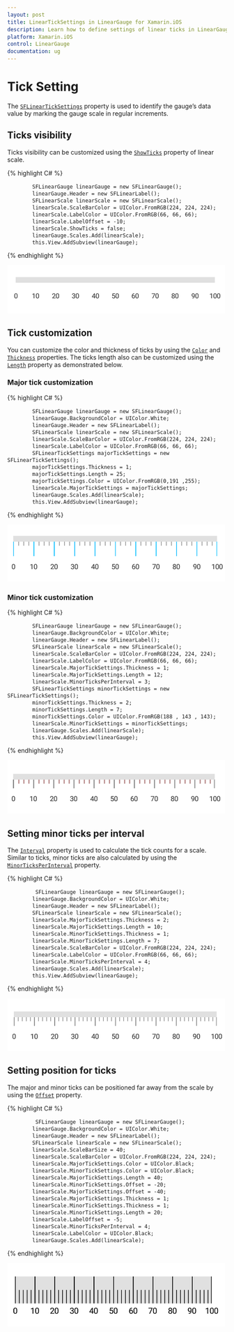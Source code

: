 ```yaml
---
layout: post
title: LinearTickSettings in LinearGauge for Xamarin.iOS
description: Learn how to define settings of linear ticks in LinearGauge
platform: Xamarin.iOS
control: LinearGauge
documentation: ug
---
```


# Tick Setting 

The [`SFLinearTickSettings`](https://help.syncfusion.com/cr/xamarin-ios/Syncfusion.SfGauge.iOS.SFLinearTickSettings.html) property is used to identify the gauge’s data value by marking the gauge scale in regular increments.

## Ticks visibility

Ticks visibility can be customized using the [`ShowTicks`](https://help.syncfusion.com/cr/xamarin-ios/Syncfusion.SfGauge.iOS.SFLinearScale.html#Syncfusion_SfGauge_iOS_SFLinearScale_ShowTicks) property of linear scale.

{% highlight C# %}

            SFLinearGauge linearGauge = new SFLinearGauge();
            linearGauge.Header = new SFLinearLabel();
            SFLinearScale linearScale = new SFLinearScale();
            linearScale.ScaleBarColor = UIColor.FromRGB(224, 224, 224);
            linearScale.LabelColor = UIColor.FromRGB(66, 66, 66);
            linearScale.LabelOffset = -10;
            linearScale.ShowTicks = false;
            linearGauge.Scales.Add(linearScale);
            this.View.AddSubview(linearGauge);
			
{% endhighlight %}

![](tick-setting_images/tick-setting1.png)

## Tick customization

You can customize the color and thickness of ticks by using the [`Color`](https://help.syncfusion.com/cr/xamarin-ios/Syncfusion.SfGauge.iOS.SFLinearTickSettings.html#Syncfusion_SfGauge_iOS_SFLinearTickSettings_Color) and [`Thickness`](https://help.syncfusion.com/cr/xamarin-ios/Syncfusion.SfGauge.iOS.SFLinearTickSettings.html#Syncfusion_SfGauge_iOS_SFLinearTickSettings_Thickness) properties. The ticks length also can be customized using the [`Length`](https://help.syncfusion.com/cr/xamarin-ios/Syncfusion.SfGauge.iOS.SFLinearTickSettings.html#Syncfusion_SfGauge_iOS_SFLinearTickSettings_Length) property as demonstrated below.

### Major tick customization

{% highlight C# %}

            SFLinearGauge linearGauge = new SFLinearGauge();
            linearGauge.BackgroundColor = UIColor.White;
            linearGauge.Header = new SFLinearLabel();
            SFLinearScale linearScale = new SFLinearScale();
            linearScale.ScaleBarColor = UIColor.FromRGB(224, 224, 224);
            linearScale.LabelColor = UIColor.FromRGB(66, 66, 66);
            SFLinearTickSettings majorTickSettings = new SFLinearTickSettings();
            majorTickSettings.Thickness = 1;
            majorTickSettings.Length = 25;
            majorTickSettings.Color = UIColor.FromRGB(0,191 ,255);
            linearScale.MajorTickSettings = majorTickSettings;
            linearGauge.Scales.Add(linearScale);
            this.View.AddSubview(linearGauge);
			
{% endhighlight %}

![](tick-setting_images/tick-setting2.png)

### Minor tick customization

{% highlight C# %}

            SFLinearGauge linearGauge = new SFLinearGauge();
            linearGauge.BackgroundColor = UIColor.White;
            linearGauge.Header = new SFLinearLabel();
            SFLinearScale linearScale = new SFLinearScale();
            linearScale.ScaleBarColor = UIColor.FromRGB(224, 224, 224);
            linearScale.LabelColor = UIColor.FromRGB(66, 66, 66);
            linearScale.MajorTickSettings.Thickness = 1;
            linearScale.MajorTickSettings.Length = 12;
            linearScale.MinorTicksPerInterval = 3;
            SFLinearTickSettings minorTickSettings = new SFLinearTickSettings();
            minorTickSettings.Thickness = 2;
            minorTickSettings.Length = 7;
            minorTickSettings.Color = UIColor.FromRGB(188 , 143 , 143);
            linearScale.MinorTickSettings = minorTickSettings;
            linearGauge.Scales.Add(linearScale);
            this.View.AddSubview(linearGauge);
			
{% endhighlight %}

![](tick-setting_images/tick-setting3.png)

## Setting minor ticks per interval

The [`Interval`](https://help.syncfusion.com/cr/xamarin-ios/Syncfusion.SfGauge.iOS.SFLinearScale.html#Syncfusion_SfGauge_iOS_SFLinearScale_Interval) property is used to calculate the tick counts for a scale. Similar to ticks, minor ticks are also calculated by using the [`MinorTicksPerInterval`](https://help.syncfusion.com/cr/xamarin-ios/Syncfusion.SfGauge.iOS.SFLinearScale.html#Syncfusion_SfGauge_iOS_SFLinearScale_MinorTicksPerInterval) property.

{% highlight C# %}

             SFLinearGauge linearGauge = new SFLinearGauge();
            linearGauge.BackgroundColor = UIColor.White;
            linearGauge.Header = new SFLinearLabel();
            SFLinearScale linearScale = new SFLinearScale();
            linearScale.MajorTickSettings.Thickness = 2;
            linearScale.MajorTickSettings.Length = 10;
            linearScale.MinorTickSettings.Thickness = 1;
            linearScale.MinorTickSettings.Length = 7;
            linearScale.ScaleBarColor = UIColor.FromRGB(224, 224, 224);
            linearScale.LabelColor = UIColor.FromRGB(66, 66, 66);
            linearScale.MinorTicksPerInterval = 4;
            linearGauge.Scales.Add(linearScale);
            this.View.AddSubview(linearGauge);
			
{% endhighlight %}

![](tick-setting_images/tick-setting4.png)

## Setting position for ticks

The major and minor ticks can be positioned far away from the scale by using the [`Offset`](https://help.syncfusion.com/cr/xamarin-ios/Syncfusion.SfGauge.iOS.SFLinearTickSettings.html#Syncfusion_SfGauge_iOS_SFLinearTickSettings_Offset) property.

{% highlight C# %}

             SFLinearGauge linearGauge = new SFLinearGauge();
            linearGauge.BackgroundColor = UIColor.White;
            linearGauge.Header = new SFLinearLabel();
            SFLinearScale linearScale = new SFLinearScale();
            linearScale.ScaleBarSize = 40;
            linearScale.ScaleBarColor = UIColor.FromRGB(224, 224, 224);
            linearScale.MajorTickSettings.Color = UIColor.Black;
            linearScale.MinorTickSettings.Color = UIColor.Black;
            linearScale.MajorTickSettings.Length = 40;
            linearScale.MinorTickSettings.Offset = -20;
            linearScale.MajorTickSettings.Offset = -40;
            linearScale.MajorTickSettings.Thickness = 1;
            linearScale.MinorTickSettings.Thickness = 1;
            linearScale.MinorTickSettings.Length = 20;
            linearScale.LabelOffset = -5;
            linearScale.MinorTicksPerInterval = 4;
            linearScale.LabelColor = UIColor.Black;
            linearGauge.Scales.Add(linearScale);
			
{% endhighlight %}

![](tick-setting_images/tick-setting5.png)
